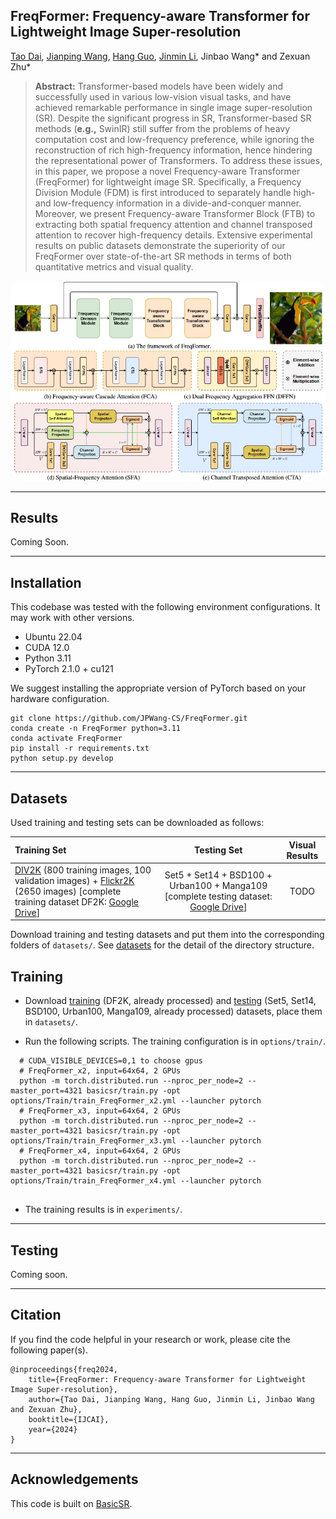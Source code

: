 ## FreqFormer: Frequency-aware Transformer for Lightweight Image Super-resolution

[Tao Dai](https://cstaodai.com/), [Jianping Wang](https://github.com/JPWang-CS), [Hang Guo](https://github.com/csguoh), 
[Jinmin Li](https://github.com/THU-Kingmin), Jinbao Wang\* and Zexuan Zhu\*

> **Abstract:** Transformer-based models have been widely and successfully used in various low-vision visual tasks, and have achieved remarkable performance in single image super-resolution (SR). Despite the significant progress in SR, Transformer-based SR methods (**e.g.,** SwinIR) still suffer from the problems of heavy computation cost and low-frequency preference, while ignoring the reconstruction of rich high-frequency information, hence hindering the representational power of Transformers. To address these issues, in this paper, we propose a novel Frequency-aware Transformer (FreqFormer) for lightweight image SR. Specifically, a Frequency Division Module (FDM) is first introduced to separately handle high- and low-frequency information in a divide-and-conquer manner. Moreover, we present Frequency-aware Transformer Block (FTB) to extracting both spatial frequency attention and channel transposed attention to recover high-frequency details. Extensive experimental results on public datasets demonstrate the superiority of our FreqFormer over state-of-the-art SR methods in terms of both quantitative metrics and visual quality. 

<p align="center">
    <img src="assets/Model.png" style="border-radius: 15px">
</p>


---

## Results

Coming Soon.

---

## Installation

This codebase was tested with the following environment configurations. It may work with other versions.

- Ubuntu 22.04
- CUDA 12.0
- Python 3.11
- PyTorch 2.1.0 + cu121

We suggest installing the appropriate version of PyTorch based on your hardware configuration.

```shell
git clone https://github.com/JPWang-CS/FreqFormer.git
conda create -n FreqFormer python=3.11
conda activate FreqFormer
pip install -r requirements.txt
python setup.py develop
```



---

## Datasets

Used training and testing sets can be downloaded as follows:

| Training Set                                                                                                                                                                                                                                                                                                         |                                                                                Testing Set                                                                                 |                        Visual Results                        |
|:---------------------------------------------------------------------------------------------------------------------------------------------------------------------------------------------------------------------------------------------------------------------------------------------------------------------|:--------------------------------------------------------------------------------------------------------------------------------------------------------------------------:| :----------------------------------------------------------: |
| [DIV2K](https://data.vision.ee.ethz.ch/cvl/DIV2K/) (800 training images, 100 validation images) +  [Flickr2K](https://cv.snu.ac.kr/research/EDSR/Flickr2K.tar) (2650 images) [complete training dataset DF2K: [Google Drive](https://drive.google.com/file/d/1TubDkirxl4qAWelfOnpwaSKoj3KLAIG4/view?usp=share_link)] | Set5 + Set14 + BSD100 + Urban100 + Manga109 [complete testing dataset: [Google Drive](https://drive.google.com/file/d/1yMbItvFKVaCT93yPWmlP3883XtJ-wSee/view?usp=sharing)] |           TODO |

Download training and testing datasets and put them into the corresponding folders of `datasets/`. See [datasets](datasets/README.md) for the detail of the directory structure.

## Training

- Download [training](https://drive.google.com/file/d/1TubDkirxl4qAWelfOnpwaSKoj3KLAIG4/view?usp=share_link) (DF2K, already processed) and [testing](https://drive.google.com/file/d/1yMbItvFKVaCT93yPWmlP3883XtJ-wSee/view?usp=sharing) (Set5, Set14, BSD100, Urban100, Manga109, already processed) datasets, place them in `datasets/`.

- Run the following scripts. The training configuration is in `options/train/`.

```shell
  # CUDA_VISIBLE_DEVICES=0,1 to choose gpus
  # FreqFormer_x2, input=64x64, 2 GPUs
  python -m torch.distributed.run --nproc_per_node=2 --master_port=4321 basicsr/train.py -opt options/Train/train_FreqFormer_x2.yml --launcher pytorch
  # FreqFormer_x3, input=64x64, 2 GPUs
  python -m torch.distributed.run --nproc_per_node=2 --master_port=4321 basicsr/train.py -opt options/Train/train_FreqFormer_x3.yml --launcher pytorch
  # FreqFormer_x4, input=64x64, 2 GPUs
  python -m torch.distributed.run --nproc_per_node=2 --master_port=4321 basicsr/train.py -opt options/Train/train_FreqFormer_x4.yml --launcher pytorch
  
```
  
- The training results is in `experiments/`.

---

## Testing

Coming soon.


---

## Citation

If you find the code helpful in your research or work, please cite the following paper(s).
```
@inproceedings{freq2024,
    title={FreqFormer: Frequency-aware Transformer for Lightweight Image Super-resolution},
    author={Tao Dai, Jianping Wang, Hang Guo, Jinmin Li, Jinbao Wang and Zexuan Zhu},
    booktitle={IJCAI},
    year={2024}
}
  ```
---
## Acknowledgements
This code is built on  [BasicSR](https://github.com/XPixelGroup/BasicSR).
